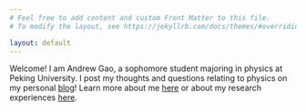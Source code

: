 ```yaml
---
# Feel free to add content and custom Front Matter to this file.
# To modify the layout, see https://jekyllrb.com/docs/themes/#overriding-theme-defaults

layout: default
---
```


Welcome! I am Andrew Gao, a sophomore student majoring in physics at Peking University. I post my thoughts and questions relating to physics on my personal [blog](/blog)! Learn more about me [here](/about_me) or about my research experiences [here](/research). 